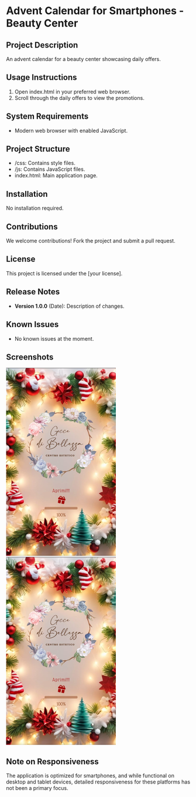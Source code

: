 # Advent Calendar for Smartphones - Beauty Center

## Project Description

An advent calendar for a beauty center showcasing daily offers.

## Usage Instructions

1. Open index.html in your preferred web browser.
2. Scroll through the daily offers to view the promotions.

## System Requirements

- Modern web browser with enabled JavaScript.

## Project Structure

- /css: Contains style files.
- /js: Contains JavaScript files.
- index.html: Main application page.

## Installation

No installation required.

## Contributions

We welcome contributions! Fork the project and submit a pull request.

## License

This project is licensed under the [your license].

## Release Notes

- **Version 1.0.0** (Date): Description of changes.

## Known Issues

- No known issues at the moment.

## Screenshots

<img src="src/img/Screenshots/Screenshot1.jpeg" alt="Screenshot 1" width="300" display="inline">
<img src="src/img/Screenshots/Screenshot1.jpeg" alt="Screenshot 2" width="300" display="inline">

## Note on Responsiveness

The application is optimized for smartphones, and while functional on desktop and tablet devices, detailed responsiveness for these platforms has not been a primary focus.
